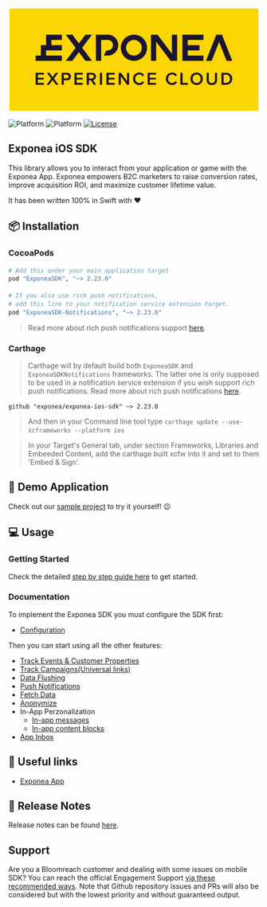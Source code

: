 <p align="center">
  <img src="./Documentation/logo_yellow.png?raw=true" alt="Exponea"/>
</p>

![Platform](https://img.shields.io/badge/Platform-iOS-lightgrey.svg?style=flat)
![Platform](https://img.shields.io/badge/Swift-4.2+-green.svg?style=flat)
[![License](https://img.shields.io/badge/License-MIT-yellow.svg)](https://opensource.org/licenses/MIT)

## Exponea iOS SDK

This library allows you to interact from your application or game with the Exponea App. Exponea empowers B2C marketers to raise conversion rates, improve acquisition ROI, and maximize customer lifetime value.

It has been written 100% in Swift with ❤️

## 📦 Installation

### CocoaPods

```ruby
# Add this under your main application target
pod "ExponeaSDK", "~> 2.23.0"

# If you also use rich push notifications,
# add this line to your notification service extension target.
pod "ExponeaSDK-Notifications", "~> 2.23.0"
```

> Read more about rich push notifications support [here](./Documentation/PUSH.md).

### Carthage

> Carthage will by default build both `ExponeaSDK` and `ExponeaSDKNotifications` frameworks. The latter one is only supposed to be used in a notification service extension if you wish support rich push notifications. Read more about rich push notifications [here](./Documentation/PUSH.md).

```
github "exponea/exponea-ios-sdk" ~> 2.23.0
```
> And then in your Command line tool type ```carthage update --use-xcframeworks --platform ios```

> In your Target's General tab, under section Frameworks, Libraries and Embeeded Content, add the carthage built xcfw into it and set to them 'Embed & Sign'.

## 📱 Demo Application

Check out our [sample project](https://github.com/exponea/exponea-ios-sdk/tree/master/ExponeaSDK/Example) to try it yourself! 😉

## 💻 Usage

### Getting Started

Check the detailed [step by step guide here](./Documentation/Guide/GUIDE.md) to get started.

### Documentation

To implement the Exponea SDK you must configure the SDK first:

* [Configuration](./Documentation/CONFIG.md)

Then you can start using all the other features:

* [Track Events & Customer Properties](./Documentation/TRACK.md)
* [Track Campaigns(Universal links)](./Documentation/UNIVERSAL_LINK.md)
* [Data Flushing](./Documentation/FLUSH.md)
* [Push Notifications](./Documentation/PUSH.md)
* [Fetch Data](./Documentation/FETCH.md)
* [Anonymize](./Documentation/ANONYMIZE.md)
* In-App Perzonalization
  * [In-app messages](./Documentation/IN_APP_MESSAGES.md)
  * [In-app content blocks](./Documentation/IN_APP_CONTENT_BLOCKS.md)
* [App Inbox](./Documentation/APP_INBOX.md)

## 🔗 Useful links

* [Exponea App](https://app.exponea.com/login)

## 📝 Release Notes

Release notes can be found [here](./Documentation/RELEASE_NOTES.md).

## Support

Are you a Bloomreach customer and dealing with some issues on mobile SDK? You can reach the official Engagement Support [via these recommended ways](https://documentation.bloomreach.com/engagement/docs/engagement-support#contacting-the-support).
Note that Github repository issues and PRs will also be considered but with the lowest priority and without guaranteed output.
